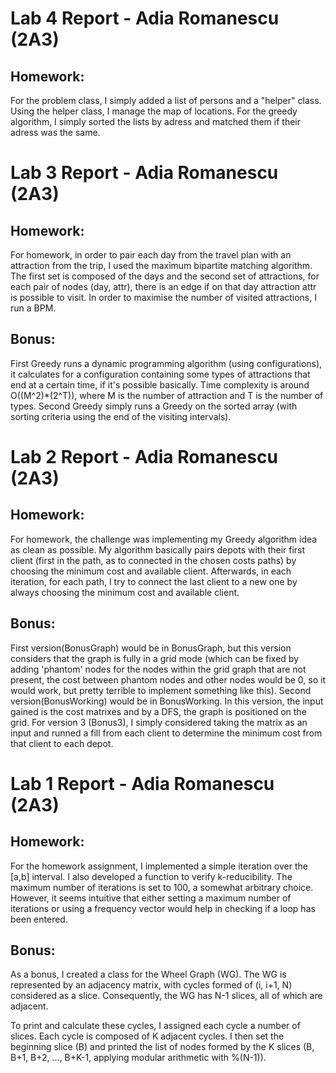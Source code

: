 # Lab 4 Report - Adia Romanescu (2A3)
## Homework:
For the problem class, I simply added a list of persons and a "helper" class. Using the  helper class, I manage the map of locations. For the greedy algorithm, I simply sorted the lists by adress and matched them if their adress was the same.

# Lab 3 Report - Adia Romanescu (2A3)

## Homework:
For homework, in order to pair each day from the travel plan with an attraction from the trip, I used the maximum bipartite matching algorithm. The first set is composed of the days and the second set of attractions, for each pair of nodes (day, attr), there is an edge if on that day attraction attr is possible to visit. In order to maximise the number of visited attractions, I run a BPM.
## Bonus:
First Greedy runs a dynamic programming algorithm (using configurations), it calculates for a configuration containing some types of attractions that end at a certain time, if it's possible basically. Time complexity is around O((M^2)*(2^T)), where M is the number of attraction and T is the number of types. 
Second Greedy simply runs a Greedy on the sorted array (with sorting criteria using the end of the visiting intervals).

# Lab 2 Report - Adia Romanescu (2A3)

## Homework:
For homework, the challenge was implementing my Greedy algorithm idea as clean as possible. My algorithm basically pairs depots with their first client (first in the path, as to connected in the chosen costs paths) by choosing the minimum cost and available client. Afterwards, in each iteration, for each path, I try to connect the last client to a new one by always choosing the minimum cost and available client.
## Bonus:
First version(BonusGraph) would be in BonusGraph, but this version considers that the graph is fully in a grid mode (which can be fixed by adding 'phantom' nodes for the nodes within the grid graph that are not present, the cost between phantom nodes and other nodes would be 0, so it would work, but pretty terrible to implement something like this).
Second version(BonusWorking) would be in BonusWorking. In this version, the input gained is the cost matrixes and by a DFS, the graph is positioned on the grid.
For version 3 (Bonus3), I simply considered taking the matrix as an input and runned a fill from each client to determine the minimum cost from that client to each depot.
# Lab 1 Report - Adia Romanescu (2A3)

## Homework:
For the homework assignment, I implemented a simple iteration over the [a,b] interval. I also developed a function to verify k-reducibility. The maximum number of iterations is set to 100, a somewhat arbitrary choice. However, it seems intuitive that either setting a maximum number of iterations or using a frequency vector would help in checking if a loop has been entered.

## Bonus:

As a bonus, I created a class for the Wheel Graph (WG). The WG is represented by an adjacency matrix, with cycles formed of (i, i+1, N) considered as a slice. Consequently, the WG has N-1 slices, all of which are adjacent. 

To print and calculate these cycles, I assigned each cycle a number of slices. Each cycle is composed of K adjacent cycles. I then set the beginning slice (B) and printed the list of nodes formed by the K slices (B, B+1, B+2, ..., B+K-1, applying modular arithmetic with %(N-1)).
